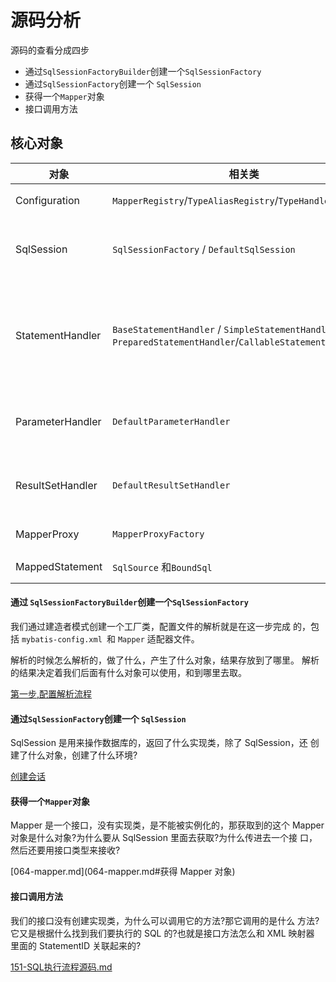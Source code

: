 # 源码分析

源码的查看分成四步

- 通过`SqlSessionFactoryBuilder`创建一个`SqlSessionFactory`
- 通过`SqlSessionFactory`创建一个 `SqlSession`
- 获得一个`Mapper`对象
- 接口调用方法

## 核心对象

| 对象             | 相关类                                                       | 作用                                                         |
| ---------------- | ------------------------------------------------------------ | ------------------------------------------------------------ |
| Configuration    | `MapperRegistry`/`TypeAliasRegistry`/`TypeHandlerRegistry`   | 包含了 MyBatis 的所有配置信息                                |
| SqlSession       | `SqlSessionFactory` / `DefaultSqlSession`                    | 对操作数据库的增删改查的 API 进行了封装,提供应用层使用       |
| StatementHandler | `BaseStatementHandler` / `SimpleStatementHandler` / `PreparedStatementHandler`/`CallableStatementHandler` | 封装了 JDBC Statement 操作,负责对 JDBC Statement 的操作,如设置参数,将 Statement 结果转换成 List 集合 |
| ParameterHandler | `DefaultParameterHandler`                                    | 把用户传递的参数转化成 JDBC Statement 所需要的参数           |
| ResultSetHandler | `DefaultResultSetHandler`                                    | 把 JDBC 返回的 ResultSet 结果集对象转化成 List 类型的集合    |
| MapperProxy      | `MapperProxyFactory`                                         | 代理对象,用于代理 Mapper 接口方法                            |
| MappedStatement  | `SqlSource` 和`BoundSql`                                     | MapperdStatement 维护了一条`select|update|delete|insert`节点的封装,包括了 SQL 信息,入参信息和出参信息 |



#### 通过 `SqlSessionFactoryBuilder`创建一个`SqlSessionFactory`

我们通过建造者模式创建一个工厂类，配置文件的解析就是在这一步完成 的，包括 `mybatis-config.xml `和 `Mapper` 适配器文件。

解析的时候怎么解析的，做了什么，产生了什么对象，结果存放到了哪里。 解析的结果决定着我们后面有什么对象可以使用，和到哪里去取。

 [第一步,配置解析流程](061-SqlSessionFactoryBuilder.md) 

#### 通过`SqlSessionFactory`创建一个 `SqlSession`

SqlSession 是用来操作数据库的，返回了什么实现类，除了 SqlSession，还 创建了什么对象，创建了什么环境? 

 [创建会话](063-sqlSession.md) 

#### 获得一个`Mapper`对象

Mapper 是一个接口，没有实现类，是不能被实例化的，那获取到的这个 Mapper 对象是什么对象?为什么要从 SqlSession 里面去获取?为什么传进去一个接 口，然后还要用接口类型来接收?

 [064-mapper.md](064-mapper.md#获得 Mapper 对象) 

#### 接口调用方法

我们的接口没有创建实现类，为什么可以调用它的方法?那它调用的是什么 方法?它又是根据什么找到我们要执行的 SQL 的?也就是接口方法怎么和 XML 映射器 里面的 StatementID 关联起来的?

 [151-SQL执行流程源码.md](151-SQL执行流程源码.md) 

#### 